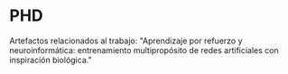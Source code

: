 # PHD
Artefactos relacionados al trabajo: "Aprendizaje por refuerzo y neuroinformática: entrenamiento multipropósito de redes artificiales con inspiración biológica."
